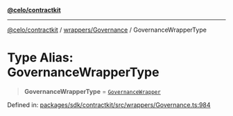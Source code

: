 [**@celo/contractkit**](../../../README.md)

***

[@celo/contractkit](../../../modules.md) / [wrappers/Governance](../README.md) / GovernanceWrapperType

# Type Alias: GovernanceWrapperType

> **GovernanceWrapperType** = [`GovernanceWrapper`](../classes/GovernanceWrapper.md)

Defined in: [packages/sdk/contractkit/src/wrappers/Governance.ts:984](https://github.com/celo-org/developer-tooling/blob/master/packages/sdk/contractkit/src/wrappers/Governance.ts#L984)

